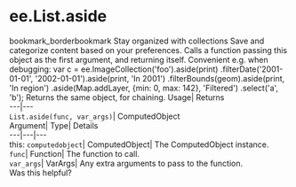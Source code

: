  
#  ee.List.aside 
bookmark_borderbookmark Stay organized with collections  Save and categorize content based on your preferences.
Calls a function passing this object as the first argument, and returning itself. Convenient e.g. when debugging: 
var c = ee.ImageCollection('foo').aside(print)
.filterDate('2001-01-01', '2002-01-01').aside(print, 'In 2001')
.filterBounds(geom).aside(print, 'In region')
.aside(Map.addLayer, {min: 0, max: 142}, 'Filtered')
.select('a', 'b');
Returns the same object, for chaining.
Usage| Returns  
---|---  
`List.aside(func, var_args)`| ComputedObject  
Argument| Type| Details  
---|---|---  
this: `computedobject`| ComputedObject| The ComputedObject instance.  
`func`| Function| The function to call.  
`var_args`| VarArgs| Any extra arguments to pass to the function.  
Was this helpful?
